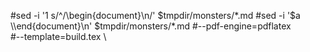 #sed -i '1 s/^/\\begin{document}\n/' $tmpdir/monsters/*.md
#sed -i '$a \\\end{document}\n' $tmpdir/monsters/*.md
#--pdf-engine=pdflatex \
#--template=build.tex \
